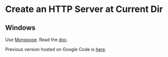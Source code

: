 # Create an HTTP Server at Current Dir

## Windows

Use [Mongoose](https://www.cesanta.com/products/binary). Read the [doc](https://docs.cesanta.com/mongoose_binary/master/).

Previous version hosted on Google Code is [here](https://code.google.com/archive/p/mongoose/).
